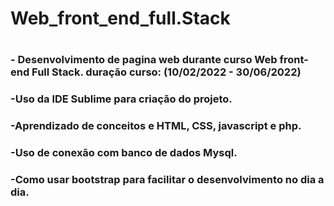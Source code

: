 <h1> Web_front_end_full.Stack <h1>
 <h3> - Desenvolvimento de pagina web durante curso Web front-end Full Stack.  duração curso: (10/02/2022 - 30/06/2022) <h3>
  <h3>-Uso da IDE Sublime para criação do projeto.<h3>
  <h3>-Aprendizado de conceitos e HTML, CSS, javascript e php.<h3>
  <h3>-Uso de conexão com banco de dados Mysql.<h3>
  <h3>-Como usar bootstrap para facilitar o desenvolvimento no dia a dia.<h3>
   
  
    
  

